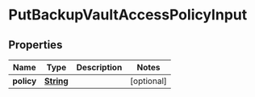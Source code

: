 

# PutBackupVaultAccessPolicyInput


## Properties

| Name | Type | Description | Notes |
|------------ | ------------- | ------------- | -------------|
|**policy** | [**String**](String.md) |  |  [optional] |



